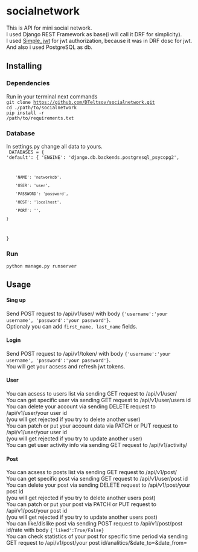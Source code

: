 # socialnetwork
This is API for mini social network.<br>
I used Django REST Framework as base(i will call it DRF for simplicity). <br>
I used [Simple_jwt](https://django-rest-framework-simplejwt.readthedocs.io/en/latest/) for jwt authorization, because it was in DRF dosc for jwt.<br>
And also i used PostgreSQL as db.
## Installing
### Dependencies
Run in your terminal next commands <br>
<code>git clone https://github.com/DTeltsov/socialnetwork.git</code><br>
<code>cd ./path/to/socialnetwork</code><br>
<code>pip install -r /path/to/requirements.txt</code>

### Database
In settings.py change all data to yours.<br>
<code>
  DATABASES = { 
    'default': {
        'ENGINE': 'django.db.backends.postgresql_psycopg2',

        'NAME': 'networkdb',

        'USER': 'user',

        'PASSWORD': 'password',

        'HOST': 'localhost',

        'PORT': '',

    }
}</code>

### Run
<code>python manage.py runserver</code>

## Usage
#### Sing up 
Send POST request to /api/v1/user/ with body <code>{'username':'your username', 'password':'your password'}</code>. <br>
Optionaly you can add <code>first_name, last_name</code> fields.
#### Login
Send POST request to /api/v1/token/ with body <code>{'username':'your username', 'password':'your password'}</code>. <br>
You will get your acsess and refresh jwt tokens.
#### User
You can acsess to users list via sending GET request to /api/v1/user/ <br>
You can get specific user via sending GET request to /api/v1/user/users id <br>
You can delete your account via sending DELETE request to /api/v1/user/your user id <br>
(you will get rejected if you try to delete another user) <br>
You can patch or put your account data via PATCH or PUT request to /api/v1/user/your user id <br>
(you will get rejected if you try to update another user) <br>
You can get user activity info via sending GET request to /api/v1/activity/
#### Post
You can acsess to posts list via sending GET request to /api/v1/post/ <br>
You can get specific post via sending GET request to /api/v1/user/post id <br>
You can delete your post via sending DELETE request to /api/v1/post/your post id <br>
(you will get rejected if you try to delete another users post) <br>
You can patch or put your post via PATCH or PUT request to /api/v1/post/your post id <br>
(you will get rejected if you try to update another users post) <br>
You can like/dislike post via sending POST request to /api/v1/post/post id/rate with body <code>{'liked':True/False}</code> <br>
You can check statistics of your post for specific time period via sending GET request to /api/v1/post/your post id/analitics/&date_to=&date_from= <br>
